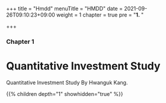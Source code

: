 +++
title = "Hmdd"
menuTitle = "HMDD"
date = 2021-09-26T09:10:23+09:00
weight = 1
chapter = true
pre = "<b>1. </b>"

+++

### Chapter 1

# Quantitative Investment Study

Quantitative Investment Study By Hwanguk Kang.

{{% children depth="1" showhidden="true" %}}

